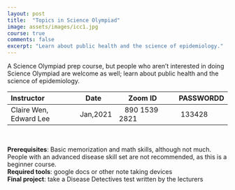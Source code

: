 ```yaml
---
layout: post
title:  "Topics in Science Olympiad"
image: assets/images/icc1.jpg
course: true
comments: false
excerpt: "Learn about public health and the science of epidemiology."
---
```


A Science Olympiad prep course, but people who aren’t interested in doing Science Olympiad are welcome as well; learn about public health and the science of epidemiology.

| Instructor  | &nbsp;&nbsp;&nbsp;Date&nbsp; | &nbsp;&nbsp; &nbsp;&nbsp;Zoom ID &nbsp; | &nbsp;PASSWORDD  |
| :---        |    :----   |          :--- |  :--- |
| Claire Wen, Edward Lee | Jan,2021   |&nbsp;&nbsp; 890 1539 2821 &nbsp; &nbsp; |&nbsp; 133428|

<br/>

**Prerequisites**: Basic memorization and math skills, although not much. People with an advanced disease skill set are not recommended, as this is a beginner course.  
**Required tools**: google docs or other note taking devices  
**Final project**: take a Disease Detectives test written by the lecturers  
